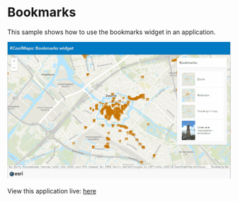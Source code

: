 # Bookmarks
This sample shows how to use the bookmarks widget in an application.



![Bookmarks widget](../images/20220603_bookmarks.gif)
<br>
<br>
View this application live:
[here](https://esrinederland.github.io/CoolMaps/Widgets/bookmarkwidget.html?ref=readme)

